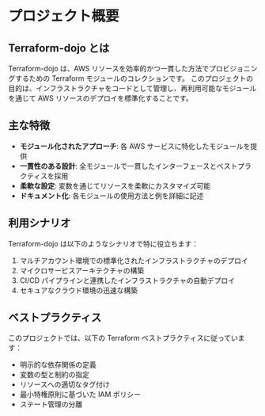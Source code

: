 # プロジェクト概要

## Terraform-dojo とは

Terraform-dojo は、AWS リソースを効率的かつ一貫した方法でプロビジョニングするための Terraform モジュールのコレクションです。
このプロジェクトの目的は、インフラストラクチャをコードとして管理し、再利用可能なモジュールを通じて AWS リソースのデプロイを標準化することです。

## 主な特徴

- **モジュール化されたアプローチ**: 各 AWS サービスに特化したモジュールを提供
- **一貫性のある設計**: 全モジュールで一貫したインターフェースとベストプラクティスを採用
- **柔軟な設定**: 変数を通じてリソースを柔軟にカスタマイズ可能
- **ドキュメント化**: 各モジュールの使用方法と例を詳細に記述

## 利用シナリオ

Terraform-dojo は以下のようなシナリオで特に役立ちます：

1. マルチアカウント環境での標準化されたインフラストラクチャのデプロイ
2. マイクロサービスアーキテクチャの構築
3. CI/CD パイプラインと連携したインフラストラクチャの自動デプロイ
4. セキュアなクラウド環境の迅速な構築

## ベストプラクティス

このプロジェクトでは、以下の Terraform ベストプラクティスに従っています：

- 明示的な依存関係の定義
- 変数の型と制約の指定
- リソースへの適切なタグ付け
- 最小特権原則に基づいた IAM ポリシー
- ステート管理の分離

